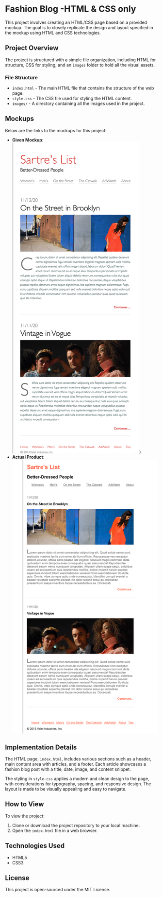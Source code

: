 
# Fashion Blog -HTML & CSS only

This project involves creating an HTML/CSS page based on a provided mockup. The goal is to closely replicate the design and layout specified in the mockup using HTML and CSS technologies.

## Project Overview

The project is structured with a simple file organization, including HTML for structure, CSS for styling, and an `images` folder to hold all the visual assets.

### File Structure

- `index.html` - The main HTML file that contains the structure of the web page.
- `style.css` - The CSS file used for styling the HTML content.
- `images/` - A directory containing all the images used in the project.

## Mockups

Below are the links to the mockups for this project:

- **Given Mockup**: ![Given Mockup](/images/mock.png))
- **Actual Product**: ![Actual Product](/images/actual-mock.png)

## Implementation Details

The HTML page, `index.html`, includes various sections such as a header, main content area with articles, and a footer. Each article showcases a fashion blog post with a title, date, image, and content snippet.

The styling in `style.css` applies a modern and clean design to the page, with considerations for typography, spacing, and responsive design. The layout is made to be visually appealing and easy to navigate.

## How to View

To view the project:

1. Clone or download the project repository to your local machine.
2. Open the `index.html` file in a web browser.

## Technologies Used

- HTML5
- CSS3

## License

This project is open-sourced under the MIT License.